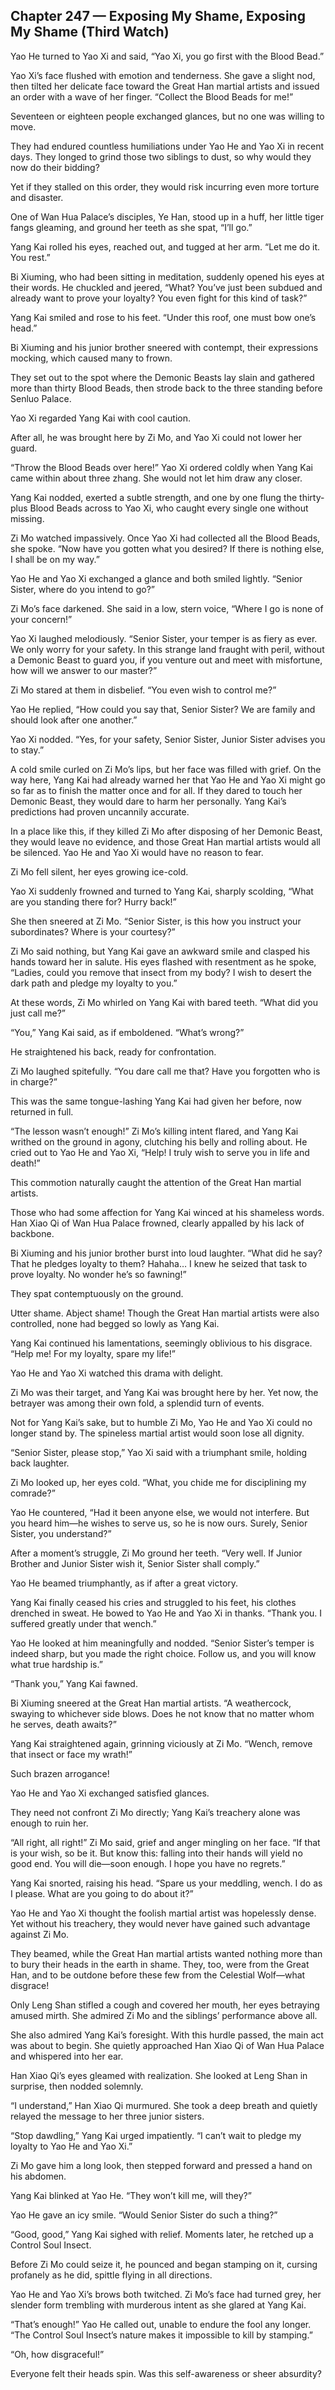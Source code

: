 ## Chapter 247 — Exposing My Shame, Exposing My Shame (Third Watch)

Yao He turned to Yao Xi and said, “Yao Xi, you go first with the Blood Bead.”

Yao Xi’s face flushed with emotion and tenderness. She gave a slight nod, then tilted her delicate face toward the Great Han martial artists and issued an order with a wave of her finger. “Collect the Blood Beads for me!”

Seventeen or eighteen people exchanged glances, but no one was willing to move.

They had endured countless humiliations under Yao He and Yao Xi in recent days. They longed to grind those two siblings to dust, so why would they now do their bidding?

Yet if they stalled on this order, they would risk incurring even more torture and disaster.

One of Wan Hua Palace’s disciples, Ye Han, stood up in a huff, her little tiger fangs gleaming, and ground her teeth as she spat, “I’ll go.”

Yang Kai rolled his eyes, reached out, and tugged at her arm. “Let me do it. You rest.”

Bi Xiuming, who had been sitting in meditation, suddenly opened his eyes at their words. He chuckled and jeered, “What? You’ve just been subdued and already want to prove your loyalty? You even fight for this kind of task?”

Yang Kai smiled and rose to his feet. “Under this roof, one must bow one’s head.”

Bi Xiuming and his junior brother sneered with contempt, their expressions mocking, which caused many to frown.

They set out to the spot where the Demonic Beasts lay slain and gathered more than thirty Blood Beads, then strode back to the three standing before Senluo Palace.

Yao Xi regarded Yang Kai with cool caution.

After all, he was brought here by Zi Mo, and Yao Xi could not lower her guard.

“Throw the Blood Beads over here!” Yao Xi ordered coldly when Yang Kai came within about three zhang. She would not let him draw any closer.

Yang Kai nodded, exerted a subtle strength, and one by one flung the thirty-plus Blood Beads across to Yao Xi, who caught every single one without missing.

Zi Mo watched impassively. Once Yao Xi had collected all the Blood Beads, she spoke. “Now have you gotten what you desired? If there is nothing else, I shall be on my way.”

Yao He and Yao Xi exchanged a glance and both smiled lightly. “Senior Sister, where do you intend to go?”

Zi Mo’s face darkened. She said in a low, stern voice, “Where I go is none of your concern!”

Yao Xi laughed melodiously. “Senior Sister, your temper is as fiery as ever. We only worry for your safety. In this strange land fraught with peril, without a Demonic Beast to guard you, if you venture out and meet with misfortune, how will we answer to our master?”

Zi Mo stared at them in disbelief. “You even wish to control me?”

Yao He replied, “How could you say that, Senior Sister? We are family and should look after one another.”

Yao Xi nodded. “Yes, for your safety, Senior Sister, Junior Sister advises you to stay.”

A cold smile curled on Zi Mo’s lips, but her face was filled with grief. On the way here, Yang Kai had already warned her that Yao He and Yao Xi might go so far as to finish the matter once and for all. If they dared to touch her Demonic Beast, they would dare to harm her personally. Yang Kai’s predictions had proven uncannily accurate.

In a place like this, if they killed Zi Mo after disposing of her Demonic Beast, they would leave no evidence, and those Great Han martial artists would all be silenced. Yao He and Yao Xi would have no reason to fear.

Zi Mo fell silent, her eyes growing ice-cold.

Yao Xi suddenly frowned and turned to Yang Kai, sharply scolding, “What are you standing there for? Hurry back!”

She then sneered at Zi Mo. “Senior Sister, is this how you instruct your subordinates? Where is your courtesy?”

Zi Mo said nothing, but Yang Kai gave an awkward smile and clasped his hands toward her in salute. His eyes flashed with resentment as he spoke, “Ladies, could you remove that insect from my body? I wish to desert the dark path and pledge my loyalty to you.”

At these words, Zi Mo whirled on Yang Kai with bared teeth. “What did you just call me?”

“You,” Yang Kai said, as if emboldened. “What’s wrong?”

He straightened his back, ready for confrontation.

Zi Mo laughed spitefully. “You dare call me that? Have you forgotten who is in charge?”

This was the same tongue-lashing Yang Kai had given her before, now returned in full.

“The lesson wasn’t enough!” Zi Mo’s killing intent flared, and Yang Kai writhed on the ground in agony, clutching his belly and rolling about. He cried out to Yao He and Yao Xi, “Help! I truly wish to serve you in life and death!”

This commotion naturally caught the attention of the Great Han martial artists.

Those who had some affection for Yang Kai winced at his shameless words. Han Xiao Qi of Wan Hua Palace frowned, clearly appalled by his lack of backbone.

Bi Xiuming and his junior brother burst into loud laughter. “What did he say? That he pledges loyalty to them? Hahaha… I knew he seized that task to prove loyalty. No wonder he’s so fawning!”

They spat contemptuously on the ground.

Utter shame. Abject shame! Though the Great Han martial artists were also controlled, none had begged so lowly as Yang Kai.

Yang Kai continued his lamentations, seemingly oblivious to his disgrace. “Help me! For my loyalty, spare my life!”

Yao He and Yao Xi watched this drama with delight.

Zi Mo was their target, and Yang Kai was brought here by her. Yet now, the betrayer was among their own fold, a splendid turn of events.

Not for Yang Kai’s sake, but to humble Zi Mo, Yao He and Yao Xi could no longer stand by. The spineless martial artist would soon lose all dignity.

“Senior Sister, please stop,” Yao Xi said with a triumphant smile, holding back laughter.

Zi Mo looked up, her eyes cold. “What, you chide me for disciplining my comrade?”

Yao He countered, “Had it been anyone else, we would not interfere. But you heard him—he wishes to serve us, so he is now ours. Surely, Senior Sister, you understand?”

After a moment’s struggle, Zi Mo ground her teeth. “Very well. If Junior Brother and Junior Sister wish it, Senior Sister shall comply.”

Yao He beamed triumphantly, as if after a great victory.

Yang Kai finally ceased his cries and struggled to his feet, his clothes drenched in sweat. He bowed to Yao He and Yao Xi in thanks. “Thank you. I suffered greatly under that wench.”

Yao He looked at him meaningfully and nodded. “Senior Sister’s temper is indeed sharp, but you made the right choice. Follow us, and you will know what true hardship is.”

“Thank you,” Yang Kai fawned.

Bi Xiuming sneered at the Great Han martial artists. “A weathercock, swaying to whichever side blows. Does he not know that no matter whom he serves, death awaits?”

Yang Kai straightened again, grinning viciously at Zi Mo. “Wench, remove that insect or face my wrath!”

Such brazen arrogance!

Yao He and Yao Xi exchanged satisfied glances.

They need not confront Zi Mo directly; Yang Kai’s treachery alone was enough to ruin her.

“All right, all right!” Zi Mo said, grief and anger mingling on her face. “If that is your wish, so be it. But know this: falling into their hands will yield no good end. You will die—soon enough. I hope you have no regrets.”

Yang Kai snorted, raising his head. “Spare us your meddling, wench. I do as I please. What are you going to do about it?”

Yao He and Yao Xi thought the foolish martial artist was hopelessly dense. Yet without his treachery, they would never have gained such advantage against Zi Mo.

They beamed, while the Great Han martial artists wanted nothing more than to bury their heads in the earth in shame. They, too, were from the Great Han, and to be outdone before these few from the Celestial Wolf—what disgrace!

Only Leng Shan stifled a cough and covered her mouth, her eyes betraying amused mirth. She admired Zi Mo and the siblings’ performance above all.

She also admired Yang Kai’s foresight. With this hurdle passed, the main act was about to begin. She quietly approached Han Xiao Qi of Wan Hua Palace and whispered into her ear.

Han Xiao Qi’s eyes gleamed with realization. She looked at Leng Shan in surprise, then nodded solemnly.

“I understand,” Han Xiao Qi murmured. She took a deep breath and quietly relayed the message to her three junior sisters.

“Stop dawdling,” Yang Kai urged impatiently. “I can’t wait to pledge my loyalty to Yao He and Yao Xi.”

Zi Mo gave him a long look, then stepped forward and pressed a hand on his abdomen.

Yang Kai blinked at Yao He. “They won’t kill me, will they?”

Yao He gave an icy smile. “Would Senior Sister do such a thing?”

“Good, good,” Yang Kai sighed with relief. Moments later, he retched up a Control Soul Insect.

Before Zi Mo could seize it, he pounced and began stamping on it, cursing profanely as he did, spittle flying in all directions.

Yao He and Yao Xi’s brows both twitched. Zi Mo’s face had turned grey, her slender form trembling with murderous intent as she glared at Yang Kai.

“That’s enough!” Yao He called out, unable to endure the fool any longer. “The Control Soul Insect’s nature makes it impossible to kill by stamping.”

“Oh, how disgraceful!”

Everyone felt their heads spin. Was this self-awareness or sheer absurdity?